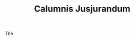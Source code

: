 ---
title: Calumnis Jusjurandum
letter: C
permalink: "/definitions/bld-calumnis-jusjurandum.html"
body: The
published_at: '2018-07-07'
source: Black's Law Dictionary 2nd Ed (1910)
layout: post
---